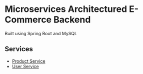 # Microservices Architectured E-Commerce Backend
Built using Spring Boot and MySQL 

## Services
- [Product Service](https://github.com/hsahu003/ecommerce-backend-productservice)
- [User Service](https://github.com/hsahu003/ecommerce-backend-userservice)
